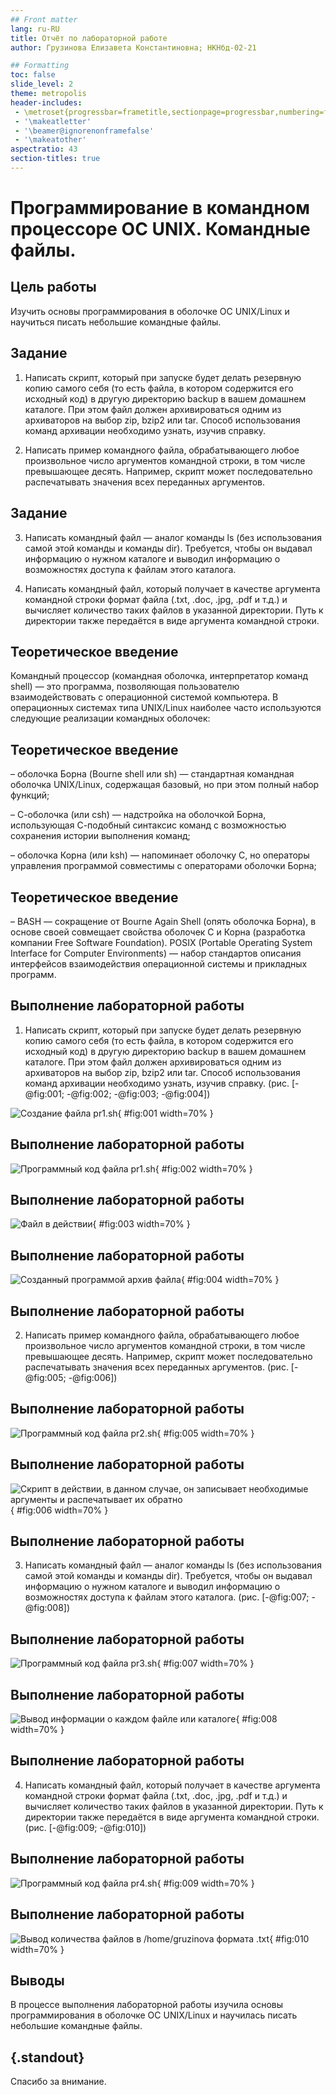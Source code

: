 ```yaml
---
## Front matter
lang: ru-RU
title: Отчёт по лабораторной работе
author: Грузинова Елизавета Константиновна; НКНбд-02-21

## Formatting
toc: false
slide_level: 2
theme: metropolis
header-includes: 
 - \metroset{progressbar=frametitle,sectionpage=progressbar,numbering=fraction}
 - '\makeatletter'
 - '\beamer@ignorenonframefalse'
 - '\makeatother'
aspectratio: 43
section-titles: true
---
```


# Программирование в командном процессоре ОС UNIX. Командные файлы.

## Цель работы

Изучить основы программирования в оболочке ОС UNIX/Linux и научиться писать небольшие командные файлы.

## Задание

1. Написать скрипт, который при запуске будет делать резервную копию самого себя (то есть файла, в котором содержится его исходный код) в другую директорию backup в вашем домашнем каталоге. При этом файл должен архивироваться одним из архиваторов на выбор zip, bzip2 или tar. Способ использования команд архивации необходимо узнать, изучив справку.

2. Написать пример командного файла, обрабатывающего любое произвольное число аргументов командной строки, в том числе превышающее десять. Например, скрипт может последовательно распечатывать значения всех переданных аргументов.

## Задание

3. Написать командный файл — аналог команды ls (без использования самой этой команды и команды dir). Требуется, чтобы он выдавал информацию о нужном каталоге и выводил информацию о возможностях доступа к файлам этого каталога.

4. Написать командный файл, который получает в качестве аргумента командной строки формат файла (.txt, .doc, .jpg, .pdf и т.д.) и вычисляет количество таких файлов в указанной директории. Путь к директории также передаётся в виде аргумента командной строки.

## Теоретическое введение

Командный процессор (командная оболочка, интерпретатор команд shell) — это программа, позволяющая пользователю взаимодействовать с операционной системой компьютера. В операционных системах типа UNIX/Linux наиболее часто используются следующие реализации командных оболочек:

## Теоретическое введение


– оболочка Борна (Bourne shell или sh) — стандартная командная оболочка UNIX/Linux, содержащая базовый, но при этом полный набор функций;


– С-оболочка (или csh) — надстройка на оболочкой Борна, использующая С-подобный синтаксис команд с возможностью сохранения истории выполнения команд;

– оболочка Корна (или ksh) — напоминает оболочку С, но операторы управления программой совместимы с операторами оболочки Борна;

## Теоретическое введение

– BASH — сокращение от Bourne Again Shell (опять оболочка Борна), в основе своей совмещает свойства оболочек С и Корна (разработка компании Free Software Foundation). POSIX (Portable Operating System Interface for Computer Environments) — набор стандартов описания интерфейсов взаимодействия операционной системы и прикладных программ.

## Выполнение лабораторной работы

1. Написать скрипт, который при запуске будет делать резервную копию самого себя (то есть файла, в котором содержится его исходный код) в другую директорию backup в вашем домашнем каталоге. При этом файл должен архивироваться одним из архиваторов на выбор zip, bzip2 или tar. Способ использования команд архивации необходимо узнать, изучив справку. (рис. [-@fig:001; -@fig:002; -@fig:003; -@fig:004])

![Создание файла pr1.sh](image/1.png){ #fig:001 width=70% }

## Выполнение лабораторной работы

![Программный код файла pr1.sh](image/2.png){ #fig:002 width=70% }

## Выполнение лабораторной работы

![Файл в действии](image/3.png){ #fig:003 width=70% }

## Выполнение лабораторной работы

![Созданный программой архив файла](image/4.png){ #fig:004 width=70% }

## Выполнение лабораторной работы

2. Написать пример командного файла, обрабатывающего любое произвольное число аргументов командной строки, в том числе превышающее десять. Например, скрипт может последовательно распечатывать значения всех переданных аргументов. (рис. [-@fig:005; -@fig:006])

## Выполнение лабораторной работы

![Программный код файла pr2.sh](image/5.png){ #fig:005 width=70% }

## Выполнение лабораторной работы

![Скрипт в действии, в данном случае, он записывает необходимые аргументы и распечатывает их обратно](image/6.png){ #fig:006 width=70% }

## Выполнение лабораторной работы

3. Написать командный файл — аналог команды ls (без использования самой этой команды и команды dir). Требуется, чтобы он выдавал информацию о нужном каталоге и выводил информацию о возможностях доступа к файлам этого каталога. (рис. [-@fig:007; -@fig:008])

## Выполнение лабораторной работы

![Программный код файла pr3.sh](image/7.png){ #fig:007 width=70% }

## Выполнение лабораторной работы

![Вывод информации о каждом файле или каталоге](image/8.png){ #fig:008 width=70% }

## Выполнение лабораторной работы

4. Написать командный файл, который получает в качестве аргумента командной строки формат файла (.txt, .doc, .jpg, .pdf и т.д.) и вычисляет количество таких файлов в указанной директории. Путь к директории также передаётся в виде аргумента командной строки. (рис. [-@fig:009; -@fig:010])

## Выполнение лабораторной работы

![Программный код файла pr4.sh](image/9.png){ #fig:009 width=70% }

## Выполнение лабораторной работы

![Вывод количества файлов в /home/gruzinova формата .txt](image/10.png){ #fig:010 width=70% }

## Выводы

В процессе выполнения лабораторной работы изучила основы программирования в оболочке ОС UNIX/Linux и научилась писать небольшие командные файлы.

## {.standout}

Спасибо за внимание.
